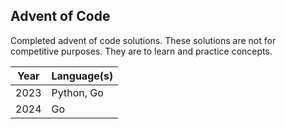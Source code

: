 ## Advent of Code

Completed advent of code solutions.
These solutions are not for competitive purposes. They are to learn and practice concepts.

|Year|Language(s)|
|-|-|
|2023|Python, Go|
|2024|Go|
